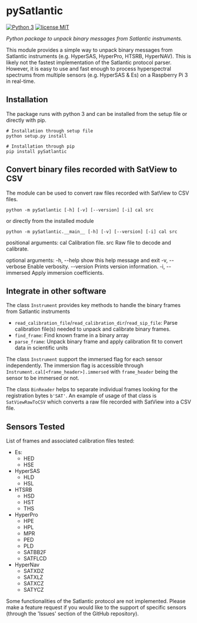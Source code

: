 pySatlantic
===========
[![Python 3](https://img.shields.io/badge/Python-3-blue.svg)](https://www.python.org/downloads/)
[![license MIT](https://img.shields.io/badge/license-MIT-green)](https://github.com/OceanOptics/pySatlantic/blob/master/LICENSE)

_Python package to unpack binary messages from Satlantic instruments._

This module provides a simple way to unpack binary messages from Satlantic instruments (e.g. HyperSAS, HyperPro, HTSRB, HyperNAV). This is likely not the fastest implementation of the Satlantic protocol parser. However, it is easy to use and fast enough to process hyperspectral spectrums from multiple sensors (e.g. HyperSAS & Es) on a Raspberry Pi 3 in real-time.


## Installation
The package runs with python 3 and can be installed from the setup file or directly with pip.

    # Installation through setup file
    python setup.py install
    
    # Installation through pip
    pip install pySatlantic


## Convert binary files recorded with SatView to CSV
The module can be used to convert raw files recorded with SatView to CSV files.

    python -m pySatlantic [-h] [-v] [--version] [-i] cal src

or directly from the installed module

    python -m pySatlantic.__main__ [-h] [-v] [--version] [-i] cal src

positional arguments:
  cal             Calibration file.
  src             Raw file to decode and calibrate.

optional arguments:
  -h, --help      show this help message and exit
  -v, --verbose   Enable verbosity.
  --version       Prints version information.
  -i, --immersed  Apply immersion coefficients.

  
## Integrate in other software
The class `Instrument` provides key methods to handle the binary frames from Satlantic instruments
* `read_calibration_file`/`read_calibration_dir`/`read_sip_file`: Parse calibration file(s) needed to unpack and calibrate binary frames.
* `find_frame`: Find known frame in a binary array
* `parse_frame`: Unpack binary frame and apply calibration fit to convert data in scientific units

The class `Instrument` support the immersed flag for each sensor independently. The immersion flag is accessible through `Instrument.cal[<frame_header>].immersed` with `frame_header` being the sensor to be immersed or not.


The class `BinReader` helps to separate individual frames looking for the registration bytes `b'SAT'`. An example of usage of that class is `SatViewRawToCSV` which converts a raw file recorded with SatView into a CSV file. 


## Sensors Tested
List of frames and associated calibration files tested:
  + Es:
    + HED
    + HSE
  + HyperSAS
    + HLD
    + HSL
  + HTSRB
    + HSD
    + HST
    + THS
  + HyperPro
    + HPE
    + HPL
    + MPR
    + PED
    + PLD
    + SATBB2F
    + SATFLCD
  + HyperNav
    + SATXDZ
    + SATXLZ
    + SATXCZ
    + SATYCZ

Some functionalities of the Satlantic protocol are not implemented. Please make a feature request if you would like to the support of specific sensors (through the 'Issues' section of the GitHub repository).
